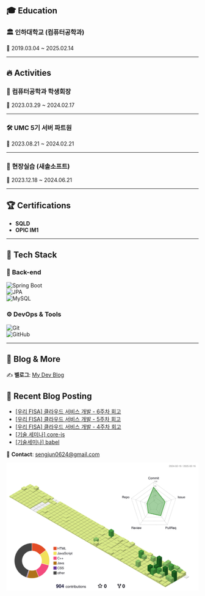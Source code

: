 


## 🎓 Education

### 🏛 인하대학교 (컴퓨터공학과)
📅 2019.03.04 ~ 2025.02.14  

---

## 🔥 Activities

### 🎯 **컴퓨터공학과 학생회장**
📅 2023.03.29 ~ 2024.02.17  

---

### 🛠 **UMC 5기 서버 파트원**
📅 2023.08.21 ~ 2024.02.21

---

### 💼 **현장실습 (새솔소프트)**

📅 2023.12.18 ~ 2024.06.21  

---

## 🏆 Certifications


- **SQLD**
- **OPIC IM1**
---

## 📂 Tech Stack

### 🔧 **Back-end**
![Spring Boot](https://img.shields.io/badge/SpringBoot-6DB33F?style=flat&logo=springboot&logoColor=white)  
![JPA](https://img.shields.io/badge/JPA-000000?style=flat&logo=hibernate&logoColor=white)  
![MySQL](https://img.shields.io/badge/MySQL-4479A1?style=flat&logo=mysql&logoColor=white)  

### ⚙ **DevOps & Tools**
![Git](https://img.shields.io/badge/Git-F05032?style=flat&logo=git&logoColor=white)  
![GitHub](https://img.shields.io/badge/GitHub-181717?style=flat&logo=github&logoColor=white)  

---

## 📖 Blog & More

✍️ **벨로그**: [My Dev Blog](https://velog.io/@sengjun0624/posts)  
## 🤖 Recent Blog Posting 
<!-- BLOG-POST-LIST:START -->
- [[우리 FISA] 클라우드 서비스 개발 - 6주차 회고](https://velog.io/@sengjun0624/%EC%9A%B0%EB%A6%AC-FISA-%ED%81%B4%EB%9D%BC%EC%9A%B0%EB%93%9C-%EC%84%9C%EB%B9%84%EC%8A%A4-%EA%B0%9C%EB%B0%9C-6%EC%A3%BC%EC%B0%A8-%ED%9A%8C%EA%B3%A0-jt7hacmj)
- [[우리 FISA] 클라우드 서비스 개발 - 5주차 회고](https://velog.io/@sengjun0624/%EC%9A%B0%EB%A6%AC-FISA-%ED%81%B4%EB%9D%BC%EC%9A%B0%EB%93%9C-%EC%84%9C%EB%B9%84%EC%8A%A4-%EA%B0%9C%EB%B0%9C-5%EC%A3%BC%EC%B0%A8-%ED%9A%8C%EA%B3%A0)
- [[우리 FISA] 클라우드 서비스 개발 - 4주차 회고](https://velog.io/@sengjun0624/%EC%9A%B0%EB%A6%AC-FISA-%ED%81%B4%EB%9D%BC%EC%9A%B0%EB%93%9C-%EC%84%9C%EB%B9%84%EC%8A%A4-%EA%B0%9C%EB%B0%9C-4%EC%A3%BC%EC%B0%A8-%ED%9A%8C%EA%B3%A0)
- [[기술 세미나] core-js](https://velog.io/@sengjun0624/%EA%B8%B0%EC%88%A0-%EC%84%B8%EB%AF%B8%EB%82%98-core-js)
- [[기술세미나] babel](https://velog.io/@sengjun0624/%EA%B8%B0%EC%88%A0%EC%84%B8%EB%AF%B8%EB%82%98-babel)
<!-- BLOG-POST-LIST:END -->
📧 **Contact**: sengjun0624@gmail.com 


 ![](./profile-3d-contrib/profile-green-animate.svg)


